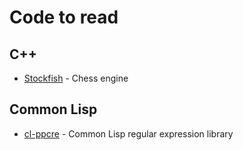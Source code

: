 # Code to read

## C++

* [Stockfish](https://github.com/mcostalba/Stockfish) - Chess engine

## Common Lisp

* [cl-ppcre](https://github.com/edicl/cl-ppcre) - Common Lisp regular expression library
